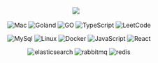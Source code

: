 <!-- 博客 -->
<div align="center">
  <a href="https://bygo.github.io/"><img src="https://img.shields.io/badge/Blog-000?logo=ghost&logoColor=white"></a>&emsp;
</div>

<div align="center">



![Mac](https://img.shields.io/badge/mac%20os-000000?logo=apple&logoColor=white)
![Goland](https://img.shields.io/badge/Goland-000000?logo=goland&logoColor=white)
![GO](https://img.shields.io/badge/Go-00ADD8?logo=go&logoColor=white)
![TypeScript](https://img.shields.io/badge/TypeScript-007ACC?logo=typescript&logoColor=white)
![LeetCode](https://img.shields.io/badge/-LeetCode-F7DF1E?logo=LeetCode&logoColor=black)

![MySql](https://img.shields.io/badge/MySQL-000000?logo=mysql&logoColor=white)
![Linux](https://img.shields.io/badge/Linux-F7DF1E?logo=linux&logoColor=black)
![Docker](https://img.shields.io/badge/Docker-00ADD8?logo=docker&logoColor=white)
![JavaScript](https://img.shields.io/badge/JavaScript-F7DF1E?logo=javascript&logoColor=black)
![React](https://img.shields.io/badge/React-007ACC?logo=react&logoColor=white)

![elasticsearch](https://img.shields.io/badge/Elastic_Search-005571?logo=elasticsearch&logoColor=white)
![rabbitmq](https://img.shields.io/badge/rabbitmq-FF6600?logo=rabbitmq&logoColor=white)
![redis](https://img.shields.io/badge/redis-%23DD0031.svg?logo=redis&logoColor=white)

</div>